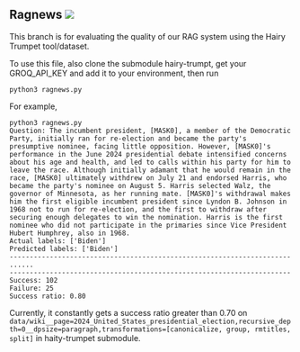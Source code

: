 ## Ragnews ![](https://github.com/RuiZhangg/ragnews/workflows/tests/badge.svg)
This branch is for evaluating the quality of our RAG system using the Hairy Trumpet tool/dataset.

To use this file, also clone the submodule hairy-trumpt, get your GROQ_API_KEY and add it to your environment, then run 
```{bash}
python3 ragnews.py
```
For example, 
```{bash}
python3 ragnews.py
Question: The incumbent president, [MASK0], a member of the Democratic Party, initially ran for re-election and became the party's presumptive nominee, facing little opposition. However, [MASK0]'s performance in the June 2024 presidential debate intensified concerns about his age and health, and led to calls within his party for him to leave the race. Although initially adamant that he would remain in the race, [MASK0] ultimately withdrew on July 21 and endorsed Harris, who became the party's nominee on August 5. Harris selected Walz, the governor of Minnesota, as her running mate. [MASK0]'s withdrawal makes him the first eligible incumbent president since Lyndon B. Johnson in 1968 not to run for re-election, and the first to withdraw after securing enough delegates to win the nomination. Harris is the first nominee who did not participate in the primaries since Vice President Hubert Humphrey, also in 1968.
Actual labels: ['Biden']
Predicted labels: ['Biden']
----------------------------------------------------------------------
......
----------------------------------------------------------------------
Success: 102
Failure: 25
Success ratio: 0.80
```
Currently, it constantly gets a success ratio greater than 0.70 on `data/wiki__page=2024_United_States_presidential_election,recursive_depth=0__dpsize=paragraph,transformations=[canonicalize, group, rmtitles, split]` in haity-trumpet submodule.
